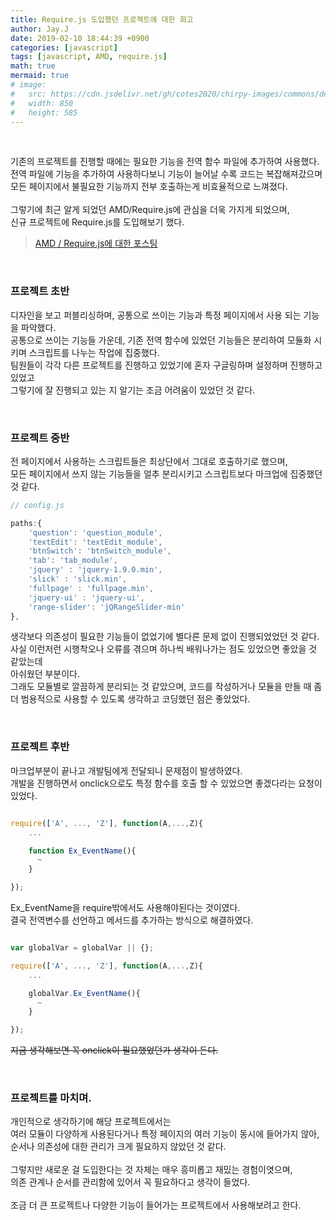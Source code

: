 ```yaml
---
title: Require.js 도입했던 프로젝트에 대한 회고
author: Jay.J
date: 2019-02-10 18:44:39 +0900
categories: [javascript]
tags: [javascript, AMD, require.js]
math: true
mermaid: true
# image:
#   src: https://cdn.jsdelivr.net/gh/cotes2020/chirpy-images/commons/devices-mockup.png
#   width: 850
#   height: 585
---
```

<!-- <img src="/assets/img/vue/webkitflow.png" alt=""> -->
<br>

기존의 프로젝트를 진행할 때에는 필요한 기능을 전역 함수 파일에 추가하여 사용했다.<br>
전역 파일에 기능을 추가하여 사용하다보니 기능이 늘어날 수록 코드는 복잡해져갔으며 <br>
모든 페이지에서 불필요한 기능까지 전부 호출하는게 비효율적으로 느껴졌다.<br>
<br>
그렇기에 최근 알게 되었던 AMD/Require.js에 관심을 더욱 가지게 되었으며, <br>
신규 프로젝트에 Require.js를 도입해보기 했다.<br>
> <a href="/posts/AMD_requirejs/">AMD / Require.js에 대한 포스팅</a>

<br>

### 프로젝트 초반

디자인을 보고 퍼블리싱하며, 공통으로 쓰이는 기능과 특정 페이지에서 사용 되는 기능을 파악했다.<br>
공통으로 쓰이는 기능들 가운데, 기존 전역 함수에 있었던 기능들은 분리하여 모듈화 시키며 스크립트를 나누는 작업에 집중했다.<br>
팀원들이 각각 다른 프로젝트를 진행하고 있었기에 혼자 구글링하며 설정하며 진행하고 있었고<br>
그렇기에 잘 진행되고 있는 지 알기는 조금 어려움이 있었던 것 같다.<br>

<br>

### 프로젝트 중반

전 페이지에서 사용하는 스크립트들은 최상단에서 그대로 호출하기로 했으며,<br>
모든 페이지에서 쓰지 않는 기능들을 얼추 분리시키고 스크립트보다 마크업에 집중했던 것 같다.<br>

```js
// config.js

paths:{
    'question': 'question_module',
    'textEdit': 'textEdit_module',
    'btnSwitch': 'btnSwitch_module',
    'tab': 'tab_module',
    'jquery' : 'jquery-1.9.0.min',
    'slick' : 'slick.min',
    'fullpage' : 'fullpage.min',
    'jquery-ui' : 'jquery-ui',
    'range-slider': 'jQRangeSlider-min'
},

```

생각보다 의존성이 필요한 기능들이 없었기에 별다른 문제 없이 진행되었었던 것 같다.<br>
사실 이런저런 시행착오나 오류를 겪으며 하나씩 배워나가는 점도 있었으면 좋았을 것 같았는데<br>
아쉬웠던 부분이다.<br>
그래도 모듈별로 깔끔하게 분리되는 것 같았으며, 코드를 작성하거나 모듈을 만들 때 좀 더 범용적으로 사용할 수 있도록 생각하고 코딩했던 점은 좋았었다.<br>

<br>

### 프로젝트 후반

마크업부분이 끝나고 개발팀에게 전달되니 문제점이 발생하였다.<br>
개발을 진행하면서 onclick으로도 특정 함수를 호출 할 수 있었으면 좋겠다라는 요청이 있었다.<br>

```js

require(['A', ..., 'Z'], function(A,...,Z){
    ...

    function Ex_EventName(){
      ~
    }

});

```

Ex_EventName을 require밖에서도 사용해야된다는 것이였다.<br>
결국 전역변수를 선언하고 메서드를 추가하는 방식으로 해결하였다.<br>

```js

var globalVar = globalVar || {};

require(['A', ..., 'Z'], function(A,...,Z){
    ...

    globalVar.Ex_EventName(){
      ~
    }

});

```

<del>지금 생각해보면 꼭 onclick이 필요했었던가 생각이 든다.</del><br>

<br>

### 프로젝트를 마치며.

개인적으로 생각하기에 해당 프로젝트에서는<br>
여러 모듈이 다양하게 사용된다거나 특정 페이지의 여러 기능이 동시에 들어가지 않아,<br>
순서나 의존성에 대한 관리가 크게 필요하지 않았던 것 같다.<br>
<br>
그렇지만 새로운 걸 도입한다는 것 자체는 매우 흥미롭고 재밌는 경험이엿으며,<br>
의존 관계나 순서를 관리함에 있어서 꼭 필요하다고 생각이 들었다.<br>
<br>
조금 더 큰 프로젝트나 다양한 기능이 들어가는 프로젝트에서 사용해보려고 한다.
